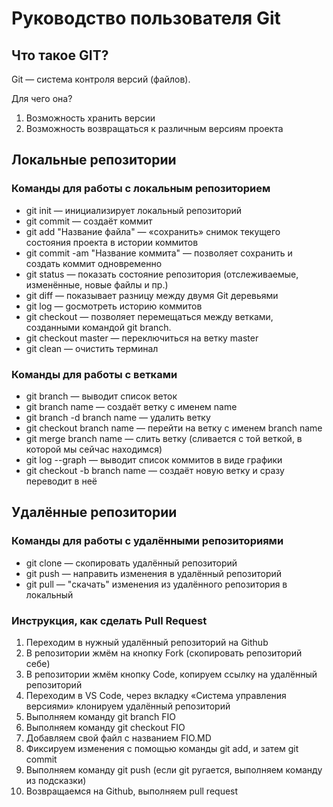 # Руководство пользователя Git
## Что такое GIT?
Git — система контроля версий (файлов). 

Для чего она? 

1. Возможность хранить версии
2. Возможность возвращаться к различным версиям проекта

## Локальные репозитории
### Команды для работы с локальным репозиторием
* git init — инициализирует локальный репозиторий
* git commit — создаёт коммит
* git add "Название файла" — «сохранить» снимок текущего состояния проекта в истории коммитов
* git commit -am "Название коммита" — позволяет сохранить и создать коммит одновременно 
* git status — показать состояние репозитория (отслеживаемые, изменённые, новые файлы и пр.)
* git diff — показывает разницу между двумя Git деревьями
* git log — gосмотреть историю коммитов
* git checkout — позволяет перемещаться между ветками, созданными командой git branch.
* git checkout master — переключиться на ветку master
* git clean — очистить терминал

### Команды для работы с ветками
* git branch — выводит список веток
* git branch name — создаёт ветку с именем name
* git branch -d branch name — удалить ветку
* git checkout branch name — перейти на ветку с именем branch name
* git merge branch name — слить ветку (сливается с той веткой, в которой мы сейчас находимся)
* git log --graph — выводит список коммитов в виде графики
* git checkout -b branch name — создаёт новую ветку и сразу переводит в неё

## Удалённые репозитории
### Команды для работы с удалёнными репозиториями
* git clone — скопировать удалённый репозиторий
* git push — направить изменения в удалённый репозиторий
* git pull — "скачать" изменения из удалённого репозитория в локальный

### Инструкция, как сделать Pull Request 
1. Переходим в нужный удалённый репозиторий на Github
2. В репозитории жмём на кнопку Fork (скопировать репозиторий себе)
3. В репозитории жмём кнопку Code, копируем ссылку на удалённый репозиторий
4. Переходим в VS Code, через вкладку «Система управления версиями» клонируем удалённый репозиторий
5. Выполняем команду git branch FIO
6. Выполняем команду git checkout FIO
7. Добавляем свой файл с названием FIO.MD
8. Фиксируем изменения с помощью команды git add, и затем git commit
9. Выполняем команду git push (если git ругается, выполняем команду из подсказки)
10. Возвращаемся на Github, выполняем pull request